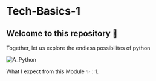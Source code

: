# Tech-Basics-1
Welcome to this repository :rocket: 
-------------------------------------------------------------

Together, let us explore the endless possibilites of python

![A_Python](cute-white-leucistic-ball-python-snake-cartoon-tree-branch_188253-8135.jpg.avif)

What I expect from this Module :sparkles: :
1. 
